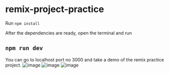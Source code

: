 # remix-project-practice
Run `npm install`

After the dependencies are ready, open the terminal and run
## `npm run dev`
You can go to localhost port no 3000 and take a demo of the remix practice project.
![image](https://github.com/Ashutosh1499/remix-project-practice/assets/105492487/4c7916f4-0fed-440e-8701-11379395127a)
![image](https://github.com/Ashutosh1499/remix-project-practice/assets/105492487/49668c13-fdde-40b8-872b-f51368a68be7)
![image](https://github.com/Ashutosh1499/remix-project-practice/assets/105492487/569415c0-6677-4b83-bd6b-33dad430a304)

